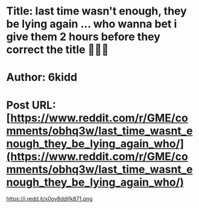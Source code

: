 # Title: last time wasn't enough, they be lying again ... who wanna bet i give them 2 hours before they correct the title 😤😤🚀
# Author: 6kidd
# Post URL: [https://www.reddit.com/r/GME/comments/obhq3w/last_time_wasnt_enough_they_be_lying_again_who/](https://www.reddit.com/r/GME/comments/obhq3w/last_time_wasnt_enough_they_be_lying_again_who/)


https://i.redd.it/x0oy8ddifk871.png